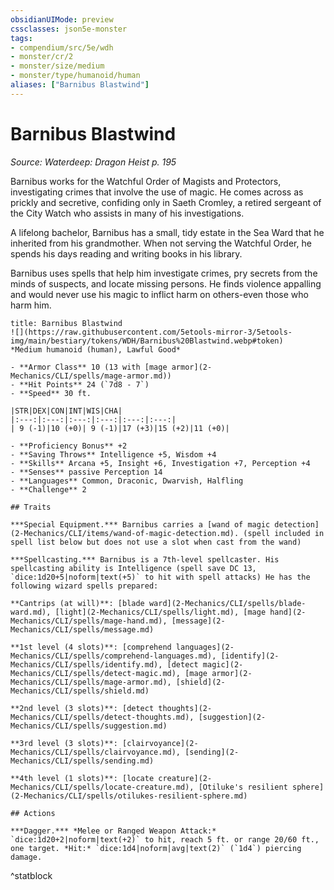 ```yaml
---
obsidianUIMode: preview
cssclasses: json5e-monster
tags:
- compendium/src/5e/wdh
- monster/cr/2
- monster/size/medium
- monster/type/humanoid/human
aliases: ["Barnibus Blastwind"]
---
```

# Barnibus Blastwind
*Source: Waterdeep: Dragon Heist p. 195*  

Barnibus works for the Watchful Order of Magists and Protectors, investigating crimes that involve the use of magic. He comes across as prickly and secretive, confiding only in Saeth Cromley, a retired sergeant of the City Watch who assists in many of his investigations.

A lifelong bachelor, Barnibus has a small, tidy estate in the Sea Ward that he inherited from his grandmother. When not serving the Watchful Order, he spends his days reading and writing books in his library.

Barnibus uses spells that help him investigate crimes, pry secrets from the minds of suspects, and locate missing persons. He finds violence appalling and would never use his magic to inflict harm on others-even those who harm him.

```ad-statblock
title: Barnibus Blastwind
![](https://raw.githubusercontent.com/5etools-mirror-3/5etools-img/main/bestiary/tokens/WDH/Barnibus%20Blastwind.webp#token)
*Medium humanoid (human), Lawful Good*

- **Armor Class** 10 (13 with [mage armor](2-Mechanics/CLI/spells/mage-armor.md))
- **Hit Points** 24 (`7d8 - 7`)
- **Speed** 30 ft.

|STR|DEX|CON|INT|WIS|CHA|
|:---:|:---:|:---:|:---:|:---:|:---:|
| 9 (-1)|10 (+0)| 9 (-1)|17 (+3)|15 (+2)|11 (+0)|

- **Proficiency Bonus** +2
- **Saving Throws** Intelligence +5, Wisdom +4
- **Skills** Arcana +5, Insight +6, Investigation +7, Perception +4
- **Senses** passive Perception 14
- **Languages** Common, Draconic, Dwarvish, Halfling
- **Challenge** 2

## Traits

***Special Equipment.*** Barnibus carries a [wand of magic detection](2-Mechanics/CLI/items/wand-of-magic-detection.md). (spell included in spell list below but does not use a slot when cast from the wand)

***Spellcasting.*** Barnibus is a 7th-level spellcaster. His spellcasting ability is Intelligence (spell save DC 13, `dice:1d20+5|noform|text(+5)` to hit with spell attacks) He has the following wizard spells prepared:

**Cantrips (at will)**: [blade ward](2-Mechanics/CLI/spells/blade-ward.md), [light](2-Mechanics/CLI/spells/light.md), [mage hand](2-Mechanics/CLI/spells/mage-hand.md), [message](2-Mechanics/CLI/spells/message.md)

**1st level (4 slots)**: [comprehend languages](2-Mechanics/CLI/spells/comprehend-languages.md), [identify](2-Mechanics/CLI/spells/identify.md), [detect magic](2-Mechanics/CLI/spells/detect-magic.md), [mage armor](2-Mechanics/CLI/spells/mage-armor.md), [shield](2-Mechanics/CLI/spells/shield.md)

**2nd level (3 slots)**: [detect thoughts](2-Mechanics/CLI/spells/detect-thoughts.md), [suggestion](2-Mechanics/CLI/spells/suggestion.md)

**3rd level (3 slots)**: [clairvoyance](2-Mechanics/CLI/spells/clairvoyance.md), [sending](2-Mechanics/CLI/spells/sending.md)

**4th level (1 slots)**: [locate creature](2-Mechanics/CLI/spells/locate-creature.md), [Otiluke's resilient sphere](2-Mechanics/CLI/spells/otilukes-resilient-sphere.md)

## Actions

***Dagger.*** *Melee or Ranged Weapon Attack:* `dice:1d20+2|noform|text(+2)` to hit, reach 5 ft. or range 20/60 ft., one target. *Hit:* `dice:1d4|noform|avg|text(2)` (`1d4`) piercing damage.
```
^statblock